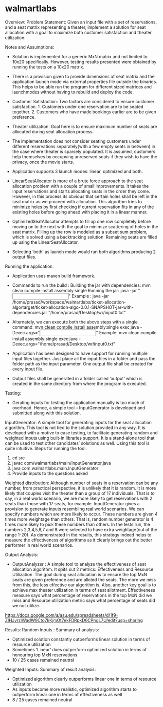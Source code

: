 ﻿# walmartlabs

Overview:
Problem Statement: Given an input file with a set of reservations, and a seat matrix representing a theater, implement a solution for seat allocation with a goal to maximize both customer satisfaction and theater utilization.

Notes and Assumptions:
- Solution is implemented for a generic MxN matrix and not limited to 10x20 specifically. However, testing results presented were obtained by running the tests on a 10x20 matrix.
- There is a provision given to provide dimensions of seat matrix and the application launch mode via external properties file outside the binaries. This helps to be able run  the program for different sized matrices and launchmodes without having to rebuild and deploy the code. 

- Customer Satisfaction: Two factors are considered to ensure customer satisfaction. 1. Customers under one reservation are to be seated together. 2. Customers who have made bookings earlier are to be given preference.

- Theater utilization: Goal here is to ensure maximum number of seats are allocated during seat allocation process. 

- The implementation does not consider seating customers under different reservations separately(with a few empty seats in between) in the case where theater is sparsely populated. It is assumed, customers help themselves by occupying unreserved seats if they wish to have the privacy, once the movie starts. 

- Application supports 3 launch modes: linear, optimized and both. 

- LinearSeatAllocator is more of a brute force approach to the seat allocation problem with a couple of small improvements. It takes the input reservations and starts allocating seats in the order they come. However, in this process its obvious that certain holes shall be left in the seat matrix as we proceed with allocation. This algorithm tries to minimize holes by first checking if current reservation fits in any of the existing holes before going ahead with placing it in a linear manner.

- OptimizedSeatAllocator attempts to fill up one row completely before moving on to the next with the goal to minimize scattering of holes in the seat matrix. Filling up the row is modeled as a subset sum problem, which is solved using a backtracking solution. Remaining seats are filled up using the LinearSeatAllocator.

- Selecting ‘both’ as launch mode would run both algorithms producing 2 output files.


Running the application:
- Application uses maven build framework.
- Commands to run the build :
	Building the jar with dependencies: mvn clean compile install assembly:single
	Running the jar: java -jar <jar location> "<input file path>"
Example : java -jar /home/prasad/workspace/walmartlabs/ticket-allocation-algo/target/ticket-allocation-algo-0.0.1-SNAPSHOT-jar-with-dependencies.jar "/home/prasad/Desktop/wr/input0.txt"

- Alternately, we can execute both the above steps with a single command: mvn clean compile install assembly:single exec:java -Dexec.args="<input file path>"
Example: mvn clean compile install assembly:single exec:java -Dexec.args="/home/prasad/Desktop/wr/input0.txt"

- Application has been designed to have support for running multiple input files together. Just place all the input files in a folder and pass the folder path as the input parameter. One output file shall be created for every input file.

- Output files shall be generated in a folder called ‘output’ which is created in the same directory from  where the program is executed. 

Testing: 
- Gerating inputs for testing the application manually is too much of overhead. Hence, a simple tool – InputGenerator is developed and submitted along with this solution. 

InputGenerator: A simple tool for generating inputs for the seat allocation algorithm. This tool is not tied to the solution provided in any way. It is developed with a motive to ease testing, to facilitate generating random and weighted inputs using built-in libraries support, It is a stand-alone tool that can be used to test other candidates’ solutions as well. Using this tool is quite intuitive.
Steps for running the tool:
1. cd src
2. javac com/walmartlabs/main/InputGenerator.java 
3. java com.walmartlabs.main.InputGenerator
4. Provide inputs to the questions asked

Weighted distribution: Although number of seats in a reservation can be any number, from practical perspective, it is unlikely that it is random. It is more likely that couples visit the theater than a group of 17 individuals. That is to say, in a real world scenario, we are more likely to get reservations with 2 seats than those with 17 seats, for example. 
InputGenerator gives a provision to generate inputs resembling real world scenarios. We can specify numbers which are more likely to occur. These numbers are given 4 times more weightage than others. That is, random number generator is 4 times more likely to pick these numbers than others. 
In the tests run, the numbers 2,3,4,5,6,7 and 8 were selected to have extra weightage(out of the range 1-20). As demonstrated in the results, this strategy indeed helps to measure the effectiveness of algorithms as it clearly brings out the better performer in real world scenarios. 

Output Analysis: 
- OutputAnalyzer : A simple tool to analyze the effectiveness of seat allocation algorithm. It spits out 2 metrics: Effectiveness and Resource Utilization. The goal during seat allocation is to ensure the top MxN seats are given preference and are alloted the seats. The more we miss from this, the less effective our algorithm is. Also, another key goal is to achieve max theater utilization in terms of seat allotment. Effectiveness measure says what percentage of reservations in the top MxN did we miss and Resource utilization metric says what percentage of seats did we not utilize.

https://docs.google.com/a/asu.edu/spreadsheets/d/1f9-ZlHJvrzlWadW9Cto7kKjmOt7ekFDRpkD6CPngL7U/edit?usp=sharing 

Results: 
Random Inputs : 
Summary of analysis:
- Optimized solution constantly outperforms linear solution in terms of resource utilization
- Sometimes 'Linear' does outperform optimized solution in terms of honouring top MxN reservations
- 10 / 25 cases remained neutral


Weighted Inputs: 
Summary of result analysis: 
- Optimized algorithm clearly outperforms linear one in terms of resource utilization
- As inputs become more realistic, optimized algorithm starts to outperform linear one in terms of effectiveness as well
- 8 / 25 cases remained neutral
